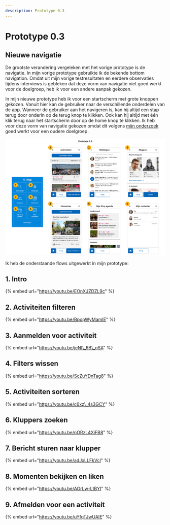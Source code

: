 ```yaml
---
description: Prototype 0.3
---
```


# Prototype 0.3

## Nieuwe navigatie

De grootste verandering vergeleken met het vorige prototype is de navigatie. In mijn vorige prototype gebruikte ik de bekende bottom navigation. Omdat uit mijn vorige testresultaten en eerdere observaties tijdens interviews is gebleken dat deze vorm van navigatie niet goed werkt voor de doelgroep, heb ik voor een andere aanpak gekozen.

In mijn nieuwe prototype heb ik voor een startscherm met grote knoppen gekozen. Vanuit hier kan de gebruiker naar de verschillende onderdelen van de app. Wanneer de gebruiker aan het navigeren is, kan hij altijd een stap terug door onderin op de terug knop te klikken. Ook kan hij altijd met één klik terug naar het startscherm door op de home knop te klikken. Ik heb voor deze vorm van navigatie gekozen omdat dit volgens [mijn onderzoek](../../onderzoek-en-inzichten/een-applicatie-voor-50-plussers.md#simpele-and-consisitente-navigatie) goed werkt voor een oudere doelgroep.

![](../../.gitbook/assets/navigatie-prototype-0.3.png)



Ik heb de onderstaande flows uitgewerkt in mijn prototype:

## 1. Intro

{% embed url="https://youtu.be/EOnXJZDZL9c" %}

## 2. Activiteiten filteren

{% embed url="https://youtu.be/BpopWyMamIE" %}

## 3. Aanmelden voor activiteit

{% embed url="https://youtu.be/jeNI\_6B\_qSA" %}

## 4. Filters wissen

{% embed url="https://youtu.be/ScZuYDnTag8" %}

## 5. Activiteiten sorteren

{% embed url="https://youtu.be/c6xz\_4s3GCY" %}

## 6. Kluppers zoeken

{% embed url="https://youtu.be/nORzL4XiFB8" %}

## 7. Bericht sturen naar klupper

{% embed url="https://youtu.be/adJxLLFkVcI" %}

## 8. Momenten bekijken en liken

{% embed url="https://youtu.be/AOrLw-LtBYI" %}

## 9. Afmelden voor een activiteit

{% embed url="https://youtu.be/uYfqTJwUAIE" %}



